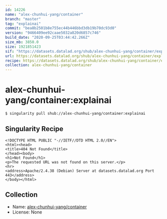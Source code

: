 ```yaml
---
id: 14226
name: "alex-chunhui-yang/container"
branch: "master"
tag: "explainai"
commit: "bea8b2501b8e755ec44b446bbd3db19b70dc93d0"
version: "9466409ee92caae5032a820d6857c746"
build_date: "2020-09-25T03:44:42.266Z"
size_mb: 3850.0
size: 1921851423
sif: "https://datasets.datalad.org/shub/alex-chunhui-yang/container/explainai/2020-09-25-bea8b250-9466409e/9466409ee92caae5032a820d6857c746.sif"
url: https://datasets.datalad.org/shub/alex-chunhui-yang/container/explainai/2020-09-25-bea8b250-9466409e/
recipe: https://datasets.datalad.org/shub/alex-chunhui-yang/container/explainai/2020-09-25-bea8b250-9466409e/Singularity
collection: alex-chunhui-yang/container
---
```


# alex-chunhui-yang/container:explainai

```bash
$ singularity pull shub://alex-chunhui-yang/container:explainai
```

## Singularity Recipe

```singularity
<!DOCTYPE HTML PUBLIC "-//IETF//DTD HTML 2.0//EN">
<html><head>
<title>404 Not Found</title>
</head><body>
<h1>Not Found</h1>
<p>The requested URL was not found on this server.</p>
<hr>
<address>Apache/2.4.38 (Debian) Server at datasets.datalad.org Port 443</address>
</body></html>
```

## Collection

 - Name: [alex-chunhui-yang/container](https://github.com/alex-chunhui-yang/container)
 - License: None


